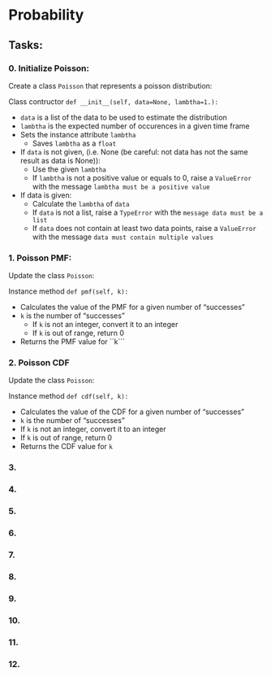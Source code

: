 # Probability

## Tasks:

### 0. Initialize Poisson:
Create a class ``Poisson`` that represents a poisson distribution:

Class contructor ``def __init__(self, data=None, lambtha=1.):``
- ``data`` is a list of the data to be used to estimate the distribution
- ``lambtha`` is the expected number of occurences in a given time frame
- Sets the instance attribute ``lambtha``
  - Saves ``lambtha`` as a ``float``
- If ``data`` is not given, (i.e. None (be careful: not data has not the same result as data is None)):
  - Use the given ``lambtha``
  - If ``lambtha`` is not a positive value or equals to 0, raise a ``ValueError`` with the message ``lambtha must be a positive value``
- If data is given:
  - Calculate the ``lambtha`` of ``data``
  - If ``data`` is not a list, raise a ``TypeError`` with the ``message data must be a list``
  - If ``data`` does not contain at least two data points, raise a ``ValueError`` with the message ``data must contain multiple values``

### 1. Poisson PMF:
Update the class ``Poisson``:

Instance method ``def pmf(self, k):``
- Calculates the value of the PMF for a given number of “successes”
- ``k`` is the number of “successes”
  - If ``k`` is not an integer, convert it to an integer
  - If ``k`` is out of range, return 0
- Returns the PMF value for ``k```

### 2. Poisson CDF
Update the class ``Poisson``:

Instance method ``def cdf(self, k):``
- Calculates the value of the CDF for a given number of “successes”
- ``k`` is the number of “successes”
 - If ``k`` is not an integer, convert it to an integer
 - If ``k`` is out of range, return 0
- Returns the CDF value for ``k``

### 3.
### 4.
### 5.
### 6.
### 7.
### 8.
### 9.
### 10.
### 11.
### 12.
